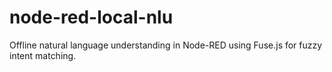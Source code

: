 # node-red-local-nlu
Offline natural language understanding in Node-RED using Fuse.js for fuzzy intent matching.
